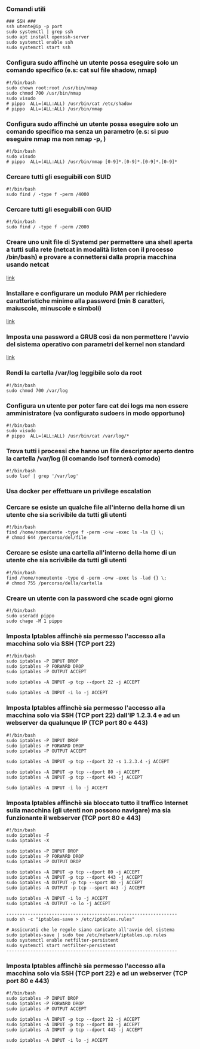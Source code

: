 ### Comandi utili
```
### SSH ###
ssh utente@ip -p port
sudo systemctl | grep ssh
sudo apt install openssh-server
sudo systemctl enable ssh
sudo systemctl start ssh
```
### Configura sudo affinchè un utente possa eseguire solo un comando specifico (e.s: cat sul file shadow, nmap)
```
#!/bin/bash
sudo chown root:root /usr/bin/nmap
sudo chmod 700 /usr/bin/nmap
sudo visudo
# pippo  ALL=(ALL:ALL) /usr/bin/cat /etc/shadow
# pippo  ALL=(ALL:ALL) /usr/bin/nmap
```
### Configura sudo affinchè un utente possa eseguire solo un comando specifico ma senza un parametro (e.s: si puo eseguire nmap ma non nmap -p, )
```
#!/bin/bash
sudo visudo
# pippo  ALL=(ALL:ALL) /usr/bin/nmap [0-9]*.[0-9]*.[0-9]*.[0-9]*
```
### Cercare tutti gli eseguibili con SUID
```
#!/bin/bash
sudo find / -type f -perm /4000
```
### Cercare tutti gli eseguibili con GUID
```
#!/bin/bash
sudo find / -type f -perm /2000
```
### Creare uno unit file di Systemd per permettere una shell aperta a tutti sulla rete (netcat in modalità listen con il processo /bin/bash) e provare a connettersi dalla propria macchina usando netcat
[link](https://github.com/IC-99/cybersecurity/blob/main/esonero%202/unit%C3%A0.txt)
### Installare e configurare un modulo PAM per richiedere caratteristiche minime alla password (min 8 caratteri, maiuscole, minuscole e simboli)
[link](https://github.com/IC-99/cybersecurity/blob/main/esonero%202/PAM.txt)
### Imposta una password a GRUB così da non permettere l'avvio del sistema operativo con parametri del kernel non standard
[link](https://github.com/IC-99/cybersecurity/blob/main/esonero%202/grub.txt)
### Rendi la cartella /var/log leggibile solo da root
```
#!/bin/bash
sudo chmod 700 /var/log
```
### Configura un utente per poter fare cat dei logs ma non essere amministratore (va configurato sudoers in modo opportuno)
```
#!/bin/bash
sudo visudo
# pippo  ALL=(ALL:ALL) /usr/bin/cat /var/log/*
```
### Trova tutti i processi che hanno un file descriptor aperto dentro la cartella /var/log (il comando lsof tornerà comodo)
```
#!/bin/bash
sudo lsof | grep '/var/log'
```
### Usa docker per effettuare un privilege escalation

### Cercare se esiste un qualche file all'interno della home di un utente che sia scrivibile da tutti gli utenti
```
#!/bin/bash
find /home/nomeutente -type f -perm -o+w -exec ls -la {} \;
# chmod 644 /percorso/del/file
```
### Cercare se esiste una cartella all'interno della home di un utente che sia scrivibile da tutti gli utenti
```
#!/bin/bash
find /home/nomeutente -type d -perm -o+w -exec ls -lad {} \;
# chmod 755 /percorso/della/cartella
```
### Creare un utente con la password che scade ogni giorno
```
#!/bin/bash
sudo useradd pippo
sudo chage -M 1 pippo
```
### Imposta Iptables affinchè sia permesso l'accesso alla macchina solo via SSH (TCP port 22)
```
#!/bin/bash
sudo iptables -P INPUT DROP
sudo iptables -P FORWARD DROP
sudo iptables -P OUTPUT ACCEPT

sudo iptables -A INPUT -p tcp --dport 22 -j ACCEPT

sudo iptables -A INPUT -i lo -j ACCEPT
```
### Imposta Iptables affinchè sia permesso l'accesso alla macchina solo via SSH (TCP port 22) dall'IP 1.2.3.4 e ad un webserver da qualunque IP (TCP port 80 e 443)
```
#!/bin/bash
sudo iptables -P INPUT DROP
sudo iptables -P FORWARD DROP
sudo iptables -P OUTPUT ACCEPT

sudo iptables -A INPUT -p tcp --dport 22 -s 1.2.3.4 -j ACCEPT

sudo iptables -A INPUT -p tcp --dport 80 -j ACCEPT
sudo iptables -A INPUT -p tcp --dport 443 -j ACCEPT

sudo iptables -A INPUT -i lo -j ACCEPT
```
### Imposta Iptables affinchè sia bloccato tutto il traffico Internet sulla macchina (gli utenti non possono navigare) ma sia funzionante il webserver (TCP port 80 e 443)
```
#!/bin/bash
sudo iptables -F
sudo iptables -X

sudo iptables -P INPUT DROP
sudo iptables -P FORWARD DROP
sudo iptables -P OUTPUT DROP

sudo iptables -A INPUT -p tcp --dport 80 -j ACCEPT
sudo iptables -A INPUT -p tcp --dport 443 -j ACCEPT
sudo iptables -A OUTPUT -p tcp --sport 80 -j ACCEPT
sudo iptables -A OUTPUT -p tcp --sport 443 -j ACCEPT

sudo iptables -A INPUT -i lo -j ACCEPT
sudo iptables -A OUTPUT -o lo -j ACCEPT

----------------------------------------------------------------
sudo sh -c "iptables-save > /etc/iptables.rules"

# Assicurati che le regole siano caricate all'avvio del sistema
sudo iptables-save | sudo tee /etc/network/iptables.up.rules
sudo systemctl enable netfilter-persistent
sudo systemctl start netfilter-persistent
----------------------------------------------------------------
```
### Imposta Iptables affinchè sia permesso l'accesso alla macchina solo via SSH (TCP port 22) e ad un webserver (TCP port 80 e 443)
```
#!/bin/bash
sudo iptables -P INPUT DROP
sudo iptables -P FORWARD DROP
sudo iptables -P OUTPUT ACCEPT

sudo iptables -A INPUT -p tcp --dport 22 -j ACCEPT
sudo iptables -A INPUT -p tcp --dport 80 -j ACCEPT
sudo iptables -A INPUT -p tcp --dport 443 -j ACCEPT

sudo iptables -A INPUT -i lo -j ACCEPT
```
